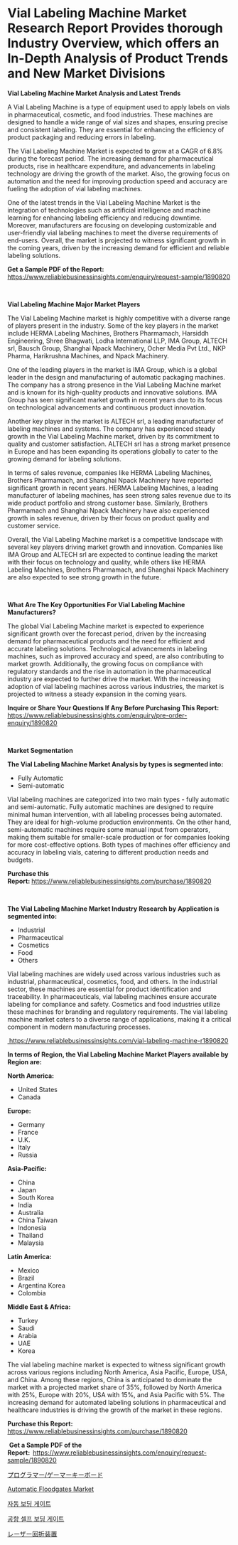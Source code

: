 <p><h1>Vial Labeling Machine Market Research Report Provides thorough Industry Overview, which offers an In-Depth Analysis of Product Trends and New Market Divisions</h1></p><p><strong>Vial Labeling Machine Market Analysis and Latest Trends</strong></p>
<p><p>A Vial Labeling Machine is a type of equipment used to apply labels on vials in pharmaceutical, cosmetic, and food industries. These machines are designed to handle a wide range of vial sizes and shapes, ensuring precise and consistent labeling. They are essential for enhancing the efficiency of product packaging and reducing errors in labeling.</p><p>The Vial Labeling Machine Market is expected to grow at a CAGR of 6.8% during the forecast period. The increasing demand for pharmaceutical products, rise in healthcare expenditure, and advancements in labeling technology are driving the growth of the market. Also, the growing focus on automation and the need for improving production speed and accuracy are fueling the adoption of vial labeling machines.</p><p>One of the latest trends in the Vial Labeling Machine Market is the integration of technologies such as artificial intelligence and machine learning for enhancing labeling efficiency and reducing downtime. Moreover, manufacturers are focusing on developing customizable and user-friendly vial labeling machines to meet the diverse requirements of end-users. Overall, the market is projected to witness significant growth in the coming years, driven by the increasing demand for efficient and reliable labeling solutions.</p></p>
<p><strong>Get a Sample PDF of the Report:&nbsp;</strong> <a href="https://www.reliablebusinessinsights.com/enquiry/request-sample/1890820">https://www.reliablebusinessinsights.com/enquiry/request-sample/1890820</a></p>
<p>&nbsp;</p>
<p><strong>Vial Labeling Machine Major Market Players</strong></p>
<p><p>The Vial Labeling Machine market is highly competitive with a diverse range of players present in the industry. Some of the key players in the market include HERMA Labeling Machines, Brothers Pharmamach, Harsiddh Engineering, Shree Bhagwati, Lodha International LLP, IMA Group, ALTECH srl, Bausch Group, Shanghai Npack Machinery, Ocher Media Pvt Ltd., NKP Pharma, Harikrushna Machines, and Npack Machinery.</p><p>One of the leading players in the market is IMA Group, which is a global leader in the design and manufacturing of automatic packaging machines. The company has a strong presence in the Vial Labeling Machine market and is known for its high-quality products and innovative solutions. IMA Group has seen significant market growth in recent years due to its focus on technological advancements and continuous product innovation.</p><p>Another key player in the market is ALTECH srl, a leading manufacturer of labeling machines and systems. The company has experienced steady growth in the Vial Labeling Machine market, driven by its commitment to quality and customer satisfaction. ALTECH srl has a strong market presence in Europe and has been expanding its operations globally to cater to the growing demand for labeling solutions.</p><p>In terms of sales revenue, companies like HERMA Labeling Machines, Brothers Pharmamach, and Shanghai Npack Machinery have reported significant growth in recent years. HERMA Labeling Machines, a leading manufacturer of labeling machines, has seen strong sales revenue due to its wide product portfolio and strong customer base. Similarly, Brothers Pharmamach and Shanghai Npack Machinery have also experienced growth in sales revenue, driven by their focus on product quality and customer service.</p><p>Overall, the Vial Labeling Machine market is a competitive landscape with several key players driving market growth and innovation. Companies like IMA Group and ALTECH srl are expected to continue leading the market with their focus on technology and quality, while others like HERMA Labeling Machines, Brothers Pharmamach, and Shanghai Npack Machinery are also expected to see strong growth in the future.</p></p>
<p>&nbsp;</p>
<p><strong>What Are The Key Opportunities For Vial Labeling Machine Manufacturers?</strong></p>
<p><p>The global Vial Labeling Machine market is expected to experience significant growth over the forecast period, driven by the increasing demand for pharmaceutical products and the need for efficient and accurate labeling solutions. Technological advancements in labeling machines, such as improved accuracy and speed, are also contributing to market growth. Additionally, the growing focus on compliance with regulatory standards and the rise in automation in the pharmaceutical industry are expected to further drive the market. With the increasing adoption of vial labeling machines across various industries, the market is projected to witness a steady expansion in the coming years.</p></p>
<p><strong>Inquire or Share Your Questions If Any Before Purchasing This Report:</strong> <a href="https://www.reliablebusinessinsights.com/enquiry/pre-order-enquiry/1890820">https://www.reliablebusinessinsights.com/enquiry/pre-order-enquiry/1890820</a></p>
<p>&nbsp;</p>
<p><strong>Market Segmentation</strong></p>
<p><strong>The Vial Labeling Machine Market Analysis by types is segmented into:</strong></p>
<p><ul><li>Fully Automatic</li><li>Semi-automatic</li></ul></p>
<p><p>Vial labeling machines are categorized into two main types - fully automatic and semi-automatic. Fully automatic machines are designed to require minimal human intervention, with all labeling processes being automated. They are ideal for high-volume production environments. On the other hand, semi-automatic machines require some manual input from operators, making them suitable for smaller-scale production or for companies looking for more cost-effective options. Both types of machines offer efficiency and accuracy in labeling vials, catering to different production needs and budgets.</p></p>
<p><strong>Purchase this Report:&nbsp;</strong><a href="https://www.reliablebusinessinsights.com/purchase/1890820">https://www.reliablebusinessinsights.com/purchase/1890820</a></p>
<p>&nbsp;</p>
<p><strong>The Vial Labeling Machine Market Industry Research by Application is segmented into:</strong></p>
<p><ul><li>Industrial</li><li>Pharmaceutical</li><li>Cosmetics</li><li>Food</li><li>Others</li></ul></p>
<p><p>Vial labeling machines are widely used across various industries such as industrial, pharmaceutical, cosmetics, food, and others. In the industrial sector, these machines are essential for product identification and traceability. In pharmaceuticals, vial labeling machines ensure accurate labeling for compliance and safety. Cosmetics and food industries utilize these machines for branding and regulatory requirements. The vial labeling machine market caters to a diverse range of applications, making it a critical component in modern manufacturing processes.</p></p>
<p><a href="https://www.reliablebusinessinsights.com/vial-labeling-machine-r1890820">&nbsp;https://www.reliablebusinessinsights.com/vial-labeling-machine-r1890820</a></p>
<p><strong>In terms of Region, the Vial Labeling Machine Market Players available by Region are:</strong></p>
<p>
    <p> <strong> North America: </strong>
        <ul>
            <li>United States</li>
            <li>Canada</li>
        </ul>
        </p> 
    <p> <strong> Europe: </strong>
        <ul>
            <li>Germany</li>
            <li>France</li>
            <li>U.K.</li>
            <li>Italy</li>
            <li>Russia</li>
        </ul>
        </p> 
    <p> <strong> Asia-Pacific: </strong>
        <ul>
            <li>China</li>
            <li>Japan</li>
            <li>South Korea</li>
            <li>India</li>
            <li>Australia</li>
            <li>China Taiwan</li>
            <li>Indonesia</li>
            <li>Thailand</li>
            <li>Malaysia</li>
        </ul>
        </p> 
    <p> <strong> Latin America: </strong>
        <ul>
            <li>Mexico</li>
            <li>Brazil</li>
            <li>Argentina Korea</li>
            <li>Colombia</li>
        </ul>
        </p> 
    <p> <strong> Middle East & Africa: </strong>
        <ul>
            <li>Turkey</li>
            <li>Saudi</li>
            <li>Arabia</li>
            <li>UAE</li>
            <li>Korea</li>
        </ul>
    </p>
    </p>
<p><p>The vial labeling machine market is expected to witness significant growth across various regions including North America, Asia Pacific, Europe, USA, and China. Among these regions, China is anticipated to dominate the market with a projected market share of 35%, followed by North America with 25%, Europe with 20%, USA with 15%, and Asia Pacific with 5%. The increasing demand for automated labeling solutions in pharmaceutical and healthcare industries is driving the growth of the market in these regions.</p></p>
<p><strong>Purchase this Report: </strong><a href="https://www.reliablebusinessinsights.com/purchase/1890820">https://www.reliablebusinessinsights.com/purchase/1890820</a></p>
<p>&nbsp;<strong>Get a Sample PDF of the Report:&nbsp;&nbsp;</strong><a href="https://www.reliablebusinessinsights.com/enquiry/request-sample/1890820">https://www.reliablebusinessinsights.com/enquiry/request-sample/1890820</a></p>
<p><strong></strong></p>
<p><p><a href="https://github.com/CloydAbbott2023/Market-Research-Report-List-2/blob/main/3004291160741.md">プログラマー/ゲーマーキーボード</a></p><p><a href="https://github.com/marthawweekle/Market-Research-Report-List-1/blob/main/automatic-floodgates-market.md">Automatic Floodgates Market</a></p><p><a href="https://github.com/dollarearner151/Market-Research-Report-List-1/blob/main/9363633172858.md">자동 보딩 게이트</a></p><p><a href="https://github.com/Gregost89076vddcv/Market-Research-Report-List-1/blob/main/9920183172857.md">공항 셀프 보딩 게이트</a></p><p><a href="https://github.com/Fatimaklein1/Market-Research-Report-List-1/blob/main/9113223160742.md">レーザー回折装置</a></p></p>